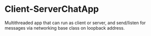 # Client-ServerChatApp
Multithreaded app that can run as client or server, and send/listen for messages via networking base class on loopback address.
